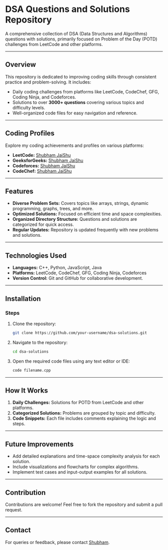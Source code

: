 # DSA Questions and Solutions Repository

A comprehensive collection of DSA (Data Structures and Algorithms) questions with solutions, primarily focused on Problem of the Day (POTD) challenges from LeetCode and other platforms.

---

## Overview
This repository is dedicated to improving coding skills through consistent practice and problem-solving. It includes:
- Daily coding challenges from platforms like LeetCode, CodeChef, GFG, Coding Ninja, and Codeforces.
- Solutions to over **3000+ questions** covering various topics and difficulty levels.
- Well-organized code files for easy navigation and reference.

---

## Coding Profiles
Explore my coding achievements and profiles on various platforms:
- **LeetCode:** [Shubham JaiShu](https://leetcode.com/u/SJaiShu/)
- **GeeksforGeeks:** [Shubham JaiShu](https://www.geeksforgeeks.org/user/shubhamq0xs/)
- **Codeforces:** [Shubham JaiShu](https://codeforces.com/profile/shubham_jaishu)
- **CodeChef:** [Shubham JaiShu](https://www.codechef.com/users/shubham_jaishu)

---

## Features
- **Diverse Problem Sets:** Covers topics like arrays, strings, dynamic programming, graphs, trees, and more.
- **Optimized Solutions:** Focused on efficient time and space complexities.
- **Organized Directory Structure:** Questions and solutions are categorized for quick access.
- **Regular Updates:** Repository is updated frequently with new problems and solutions.

---

## Technologies Used
- **Languages:** C++, Python, JavaScript, Java
- **Platforms:** LeetCode, CodeChef, GFG, Coding Ninja, Codeforces
- **Version Control:** Git and GitHub for collaborative development.

---

## Installation

### Steps
1. Clone the repository:
   ```bash
   git clone https://github.com/your-username/dsa-solutions.git
   ```

2. Navigate to the repository:
   ```bash
   cd dsa-solutions
   ```

3. Open the required code files using any text editor or IDE:
   ```bash
   code filename.cpp
   ```

---

## How It Works
1. **Daily Challenges:** Solutions for POTD from LeetCode and other platforms.
2. **Categorized Solutions:** Problems are grouped by topic and difficulty.
3. **Code Snippets:** Each file includes comments explaining the logic and steps.

---

## Future Improvements
- Add detailed explanations and time-space complexity analysis for each solution.
- Include visualizations and flowcharts for complex algorithms.
- Implement test cases and input-output examples for all solutions.

---

## Contribution
Contributions are welcome! Feel free to fork the repository and submit a pull request.

---

## Contact
For queries or feedback, please contact [Shubham](mailto:shubhamjaishu@gmail.com).
